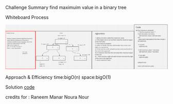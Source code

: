 Challenge Summary
find maximuim value in a binary tree

Whiteboard Process

![](python/datastructures/tree/whiteboard.png)


Approach & Efficiency
time:bigO(n) space:bigO(1)

Solution
[code](python/datastructures/tree/tree.py)


credits for :
Raneem
Manar 
Noura
Nour

